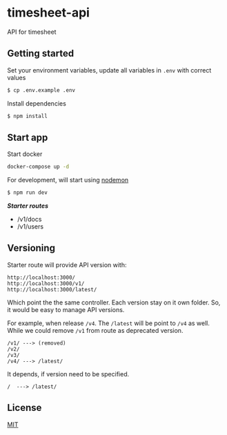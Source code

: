 # timesheet-api

API for timesheet

## Getting started

Set your environment variables, update all variables in `.env` with correct values

```bash
$ cp .env.example .env
```

Install dependencies

```bash
$ npm install
```

## Start app

Start docker

```bash
docker-compose up -d
```

For development, will start using [nodemon](https://nodemon.io/)

```bash
$ npm run dev
```

**_Starter routes_**

- /v1/docs
- /v1/users

## Versioning

Starter route will provide API version with:

```text
http://localhost:3000/
http://localhost:3000/v1/
http://localhost:3000/latest/
```

Which point the the same controller. Each version stay on it own folder. So, it would be easy to manage API versions.

For example, when release `/v4`. The `/latest` will be point to `/v4` as well. While we could remove `/v1` from route as deprecated version.

```text
/v1/ ---> (removed)
/v2/
/v3/
/v4/ ---> /latest/
```

It depends, if version need to be specified.

```text
/  ---> /latest/
```

## License

[MIT](LICENSE.md)
